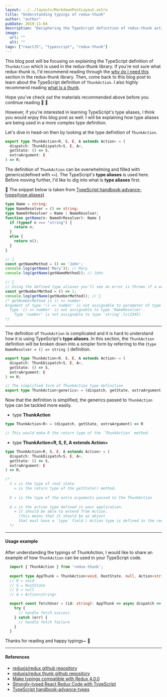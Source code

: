 ```yaml
---
layout: ../../layouts/MarkdownPostLayout.astro
title: "Understanding typings of redux-thunk"
author: "author"
pubDate: 2019-11-04
description: "Deciphering the TypeScript definition of redux-thunk action."
image:
  url: ""
  alt: ""
tags: ["reactJS", "typescript", "redux-thunk"]
---
```


This blog post will be focusing on explaining the TypeScript definition of `ThunkAction` which is used in the redux-thunk library. If you're not sure what redux-thunk is, I'd recommend reading through the [why do I need this](https://github.com/reduxjs/redux-thunk#why-do-i-need-this) section in the redux-thunk library. Then, come back to this blog post to learn about the TypeScript definition of `ThunkAction`.  I also highly recommend reading [what is a thunk](https://daveceddia.com/what-is-a-thunk/). 

Hope you've check out the materials recommended above before you continue reading 👀 💭

However, if you're interested in learning TypeScript's type aliases, I think you would enjoy this blog post as well. I will be explaining how type aliases are being used in a more complex type definition. 

Let's dive in head-on then by looking at the type definition of `ThunkAction`.

```ts
export type ThunkAction<R, S, E, A extends Action> = (
  dispatch: ThunkDispatch<S, E, A>,
  getState: () => S,
  extraArgument: E
) => R;
```

The definition of `ThunkAction` can be overwhelming and filled with generics(defined with `<>`). The TypeScript's **type aliases** is used here. Before moving further, I'd like to dig into what is **type aliases** first.

📝 The snippet below is taken from [TypeScript handbook-advance-types(type aliases)](https://www.typescriptlang.org/docs/handbook/advanced-types.html#type-aliases)
```ts
type Name = string;
type NameResolver = () => string;
type NameOrResolver = Name | NameResolver;
function getName(n: NameOrResolver): Name {
  if (typeof n === "string") {
    return n;
  }
  else {
    return n();
  }
}

// 🙆
const getNameMethod = () => 'John';
console.log(getName('Mary')); // Mary
console.log(getName(getNameMethod)); // John

// 🙅
// Using the defined type aliases you'll see an error is thrown if a wrong type is passed to getName
const getNumberMethod = () => 1;
console.log(getName(getNumberMethod)); // 🛑
/* getNumberMethod is () => number
Argument of type '() => number' is not assignable to parameter of type 'NameOrResolver'.
  Type '() => number' is not assignable to type 'NameResolver'.
    Type 'number' is not assignable to type 'string'.ts(2345)
*/
```

---

The definition of `ThunkAction` is complicated and it is hard to understand how it is using TypeScript's **type aliases**. In this section, the `ThunkAction` definition will be broken down into a simpler form by referring to the (`type NameResolver = () => string `) definition.

```ts
export type ThunkAction<R, S, E, A extends Action> = (
  dispatch: ThunkDispatch<S, E, A>,
  getState: () => S,
  extraArgument: E
) => R;

// The simplified form of ThunkAction type definition
export type ThunkAction<generics> = (dispatch, getState, extraArgument) => ReturnType;
```

Now that the definition is simplified, the generics passed to `ThunkAction` type can be tackled more easily.

* type **ThunkAction<R>**
```ts
type ThunkAction<R> = (dispatch, getState, extraArgument) => R

// This would make R the return type of the `ThunkAction` method.
```

  * type **ThunkAction<R, S, E, A extends Action>**
```ts
type ThunkAction<R, S, E, A extends Action> = (
  dispatch: ThunkDispatch<S, E, A>,
  getState: () => S,
  extraArgument: E
) => R;

/* 
  S = is the type of root state
    = is the return type of the getState() method.
  
  E = is the type of the extra arguments passed to the ThunkAction
  
  A = is the action type defined in your application.
    = it should be able to extend from Action.
      (this means that it should be an object 
      that must have a `type` field.) Action type is defined in the redux typings.
  */
```
  
  ***

#### Usage example
  
 After understanding the typings of ThunkAction, I would like to share an example of how `ThunkAction` can be used in your TypeScript code. 
  
```ts
  import { ThunkAction } from 'redux-thunk';
  
  export type AppThunk = ThunkAction<void, RootState, null, Action<string>>
  // R = void
  // S = RootState
  // E = null
  // A = Action<string>
```
  
```ts
  export const fetchUser = (id: string): AppThunk => async dispatch => {
    try {
      // handle fetch success
    } catch (err) {
      // handle fetch failure
    }
  }
```
  
 Thanks for reading and happy typings~ 👋
  
  ***
  
#### References
- [reduxjs/redux github repository](https://github.com/reduxjs/redux)
- [reduxjs/redux thunk github repository](https://github.com/reduxjs/redux-thunk)
- [Make typings compatible with Redux 4.0.0](https://github.com/reduxjs/redux-thunk/pull/180)
- [Strongly-typed React Redux Code with TypeScript](https://www.carlrippon.com/strongly-typed-react-redux-code-with-typescript/)
- [TypeScript handbook-advance-types](https://www.typescriptlang.org/docs/handbook/advanced-types.html#type-aliases)
